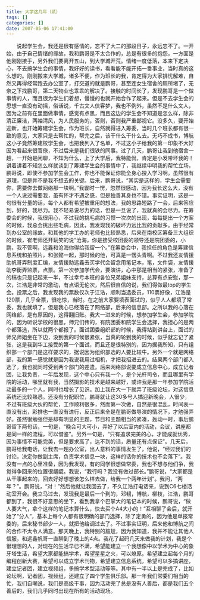 ```yaml
---
title: 大学这几年（贰）
tags: []
categories: []
date: 2007-05-06 17:41:00 
---
```



&emsp;&emsp;说起学生会，我还是很有感情的，忘不了大二的那段日子，永远忘不了。一开始，由于自己情绪的缘故，我和鹏哥是不太合作的，总是有很多的抱怨，一方面是他刚刚接手，另外我们要离开五山，到大学城开荒。情绪一度低落，本来下定决心，不去搞学生会的事情，我好好的读书，看看能不能开拓一番事业，当时真的这么想的。刚刚搬来大学城，诸多不便，作为班长的我，肯定得为大家排忧解难，自然又再得经常跑去办公室了，打交道的就是鹏哥，甚至连女生宿舍的厕所堵了，无奈之下找鹏哥，第二天物业也乖乖的解决了。接触的时间长了，发现鹏哥是一个做事情的人，而且很为学生们着想，慢慢的也就开始合作了起来。但是不去学生会的思想一直没有动摇，俗话说，千古文人侠客梦，我也不例外，虽然不是什么文人，因为之前有在里面做事情，感觉有点黑，而且这边的学生会不知道是怎么样，除非清正廉洁，两袖清风，为人民服务的，否则，否则我严重鄙视它。没多久，要开始迎新，也开始筹建学生会，作为班长，自然就得进入筹委，当时几个班长都有很一致的意见，大家只是去帮忙的，帮完之后，该干什么干什么去。无巧不成书，博航这小子竟然筹建校学生会，也把我列入了名单，不过这小子给我的第一印象不大好因为看起来很官僚，不过后来是我们很铁的同事。过了几天，鹏哥让我到他宿舍一趟，一开始是闲聊，不知为什么，上了大学后，我特能侃，肯定是小发带坏我的！讲着讲着不知怎么样就谈到了筹建学生会的事情中了，我继续申明我的帮忙立场，鹏哥说，即使不参加学生会工作，你也不能保证你能全身心投入学习啊。虽然很有道理，但是并不是我不想去的关键。后来，鹏哥说，“其实是这样的，学生会需要你，需要你去做网络那一块啊。”我霎时一愣，忽然很感动，因为我长这么大，没有一个人说过需要我，虽有怀才不遇之感，但是独善其身也不错。事实证明，这是一句很有分量的话，每个人都有希望被重用的想法，我的思路短路了一会，后来答应到，好的，我尽力。我不轻易说尽力的话，但是一旦说了，我就真的会尽力。在筹委会的时候，我很用心，不过我的挑毛病的习惯一次次的出现，每每提出一个方案的时候，我总会挑出些毛病，因此，我发现我的破坏力远比我的贡献多。由于经常到办公室的缘故，和其他的学工办的老师也比较熟悉，后来在南校区筹备三大组织的时候，崔老师还开玩笑的说“沧海，你是接受校团委的领导还是院团委的，小鹏，我不管啊，远鑫和沧海你得给我留一个。”在筹委会中，我担任的角色是筹建信息系统和拍照片，和张懿一起，那时候的他，可真是一愣头青啊。不过我还友情援助帆哥弄制度汇编，友情援助远鑫去买学代会留念用笔记本，笔，文件袋，友情援助李衡弄监票，点票。第一次参加学代会，要演讲，心中那是相当的紧张，准备了的稿也只是记起来一半，不过幸亏本班的各位兄弟姐妹支持，总算有点安慰，那一次，江浩是非常的激动，有点语无伦次，然后很自信的说，我们得做最top的学生会。投票之后，我发现我的票数仅次于江浩，顺利当选委员，110票好像，江浩是120票，几乎全票，很吃惊，当时。在之前大家要填表面试的，似乎人人都填了常委，我也就填了，但是我心已经落在了网络部，后来的信息部。之所以我的心落在网络部，是有原因的，这得翻旧账。我大一进来的时候，想参加学生会，参加学院的，因为听说学校的很黑，师兄们传的，有院团委和院学生会选择，我担心的是两个都落选，所以就两个都报了。面试团委组织部的时候，我得站到讲台上，面试的师兄师姐坐在下边，没到我的时候很紧张，当真的轮到我的时候，似乎就忘记了紧张，这是我到华工接受的第一个面试，而且还是很特别的，因为据我所知，只有组织部一个部门是这样要求的，据说因为组织部选的人要比较牛。另外一个就是网络部，我的第一感觉就是因为我说我用过相机，才把我招进去的。结果两个部门都入选了，我也就同时受到两个部门的差遣。后来网络部说要成立信息中心，成立记者团，让我负责，一年后发现，这个中心只有我一个，是个光杆司令，而且哪里有学院的活动，哪里就有我，当然摄影的技术是越来越好，或许我是那一年参加学院活动最多的一个人，同时也增长了见识。加上我在大一下就弄了班级论坛，对这信息系统还比较熟悉。还没有分配职位，鹏哥就让这30多号人搞迎新晚会，人很少，不过有班级大伙的帮忙，工作顺利很多，然而第一次做，自然是很混乱，时间表一直没有出，彩排也一直没有进行，反正后来全是在鹏哥做导演的情况下，才勉强弄好。虽然很勉强但是却有明显的主题，节目和主题相当的紧凑，轰动一时，事后鹏哥留下两句话，一句是，“晚会可大可小，弄好了以后室内的活动，会议，讲座都是同一样的流程，可以借鉴”。另外一句是，“只有追求完美的心，才能成就优秀，因为事情不可能完美，但是要求高了，达不到的话，质量还有点保证”。几天后，鹏哥给我电话，让我去一趟办公室，出人意料的事情发生了，他说，“经过我们的讨论，决定你做副主席，负责学术信息一块，这样的话你的技术也不会落下”。我没有一点的心里准备，因为我发现，有的同学很想做常委，我也不想与他们争，我觉得争回来的位置很龌龊。我说，“我行吗？我没有做过部长。”鹏哥说，“大家都是从干事起来的，回去好好想想该怎么样去做，给我一个两年计划”。我问，“两年？”。鹏哥说，“对！”然后他就让我回去了，不久江浩打电话来，说到C6七楼活动室开会。我立马过去，发现我是最后一个到的，邓韧，博航，柳枝，江浩，鹏哥都到了，我很不好意思的坐下，看到我拿个巴掌大的笔记本的时候，鹏哥说，“做人要大气，拿个这样的笔记本算什么，快去买个A4大小的！”互相聊了会后，就开始了“分人”，基本上每个人都有很明确的部门选择，除了定勇的，因为他是单报常委的，后来秘书部少一人，就把他给调过去了。不过事实证明，后来他和博航之间的合作不太令人满意。那天晚上，我特别的尴尬，因为我知道，我并不能让其他人信服，和远鑫帆哥一直聊到了晚上的4点。我花了起码几天来做我的计划，我是个很理想的人，对现在的生活早已不满，希望能建立一个我想像中以学术为中心的象牙塔生活，希望大家都能搞学术，希望星星之火，可以燎原。希望建立起每个月的编程创新大赛，希望可以成立学术刊物，希望建立信息系统，希望可以多搞讲座，建立记者团，建立视频组，多搞学术型活动等等。其中有一半以上是完成了，比如论坛啊，记者团，视频组，还建立了四个学生俱乐部。那一年我们常委们相当的忙，我们自嘲说，我们是高级干事，因为活动完了总是没有人善后，都是我们五个善后的，我们几乎同时出现在所有的活动现场。